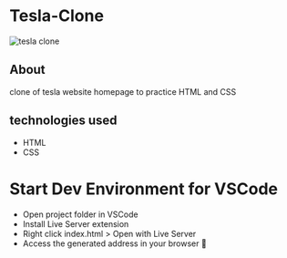# Tesla-Clone

![tesla clone](https://user-images.githubusercontent.com/86026272/139951583-87d95e86-8883-4d42-92fe-aa3648b2d9f4.PNG)

## About
clone of tesla website homepage to practice HTML and CSS

## technologies used
+ HTML
+ CSS
# Start Dev Environment for VSCode
+ Open project folder in VSCode
+ Install Live Server extension
+ Right click index.html > Open with Live Server
+ Access the generated address in your browser 🚀
